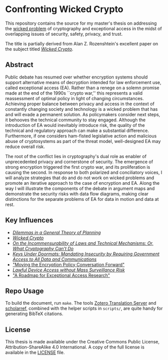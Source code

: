 # Confronting Wicked Crypto

This repository contains the source for my master's thesis on addressing the
[wicked problem](https://en.wikipedia.org/wiki/Wicked_problem) of cryptography and exceptional access in the midst of
overlapping issues of security, safety, privacy, and trust.

The title is partially derived from Alan Z. Rozenshtein's excellent paper on the subject titled
[_Wicked Crypto_](https://papers.ssrn.com/sol3/papers.cfm?abstract_id=3256858).

## Abstract

Public debate has resumed over whether encryption systems should support alternative means of decryption intended for
law enforcement use, called exceptional access (EA). Rather than a renege on a solemn promise made at the end of the
1990s ``crypto war,'' this represents a valid reassessment of optimal policy in light of changing circumstances.
Achieving proper balance between privacy and access in the context of constantly changing society and technology is a
wicked problem that has and will evade a permanent solution. As policymakers consider next steps, it behooves the
technical community to stay engaged. Although the introduction of EA would inevitably introduce risk, the quality of the
technical and regulatory approach can make a substantial difference. Furthermore, if one considers ham-fisted
legislative action and malicious abuse of cryptosystems as part of the threat model, well-designed EA may reduce overall
risk.

The root of the conflict lies in cryptography's dual role as enabler of unprecedented privacy and cornerstone of
security. The emergence of strong encryption triggered the first crypto war, and its proliferation is causing the
second. In response to both polarized and conciliatory voices, I will analyze strategies that do and do not work on
wicked problems and promote an iterative approach to the case of encryption and EA. Along the way I will illustrate the
components of the debate in argument maps and demonstrate the security risks with data flow diagrams, making clear
distinctions for the separate problems of EA for data in motion and data at rest.

## Key Influences

- [_Dilemmas in a General Theory of Planning_](https://archive.epa.gov/reg3esd1/data/web/pdf/rittel%2bwebber%2bdilemmas%2bgeneral_theory_of_planning.pdf)
- [_Wicked Crypto_](https://papers.ssrn.com/sol3/papers.cfm?abstract_id=3256858)
- [_On the Incommensurability of Laws and Technical Mechanisms: Or, What Cryptography Can’t Do_](http://link.springer.com/10.1007/978-3-030-03251-7_31)
- [_Keys Under Doormats: Mandating Insecurity by Requiring Government Access to All Data and Communications_](https://academic.oup.com/cybersecurity/article-lookup/doi/10.1093/cybsec/tyv009)
- ["Moving the Encryption Policy Conversation Forward"](https://carnegieendowment.org/2019/09/10/moving-encryption-policy-conversation-forward-pub-79573)
- [_Lawful Device Access without Mass Surveillance Risk_](http://dl.acm.org/doi/10.1145/3243734.3243758)
- ["A Roadmap for Exceptional Access Research"](https://www.lawfareblog.com/roadmap-exceptional-access-research)

## Repo Usage

To build the document, run `make`. The tools [Zotero Translation Server](https://github.com/zotero/translation-server)
and [scholarref](https://adamsgaard.dk/scholarref.html), combined with the helper scripts in `scripts/`, are quite handy
for generating BibTeX citations.

## License

This thesis is made available under the Creative Commons Public License, Attribution-ShareAlike 4.0 International. A
copy of the full license is available in the [LICENSE](LICENSE) file.
